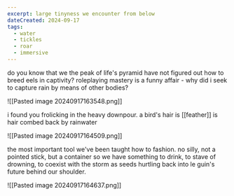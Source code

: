 ```yaml
---
excerpt: large tinyness we encounter from below
dateCreated: 2024-09-17
tags:
  - water
  - tickles
  - roar
  - immersive
---
```

do you know that we the peak of life's pyramid have not figured out how to breed eels in captivity? roleplaying mastery is a funny affair - why did i seek to capture rain by means of other bodies?

![[Pasted image 20240917163548.png]]

i found you frolicking in the heavy downpour. a bird's hair is [[feather]] is hair combed back by rainwater 

![[Pasted image 20240917164509.png]]

the most important tool we've been taught how to fashion. no silly, not a pointed stick, but a container so we have something to drink, to stave of drowning, to coexist with the storm as seeds hurtling back into le guin's future behind our shoulder.

![[Pasted image 20240917164637.png]]